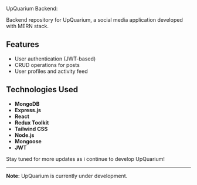 
UpQuarium Backend:

Backend repository for UpQuarium, a social media application developed with MERN stack.

## Features

- User authentication (JWT-based)
- CRUD operations for posts
- User profiles and activity feed

## Technologies Used

- **MongoDB** 
- **Express.js** 
- **React**
- **Redux Toolkit**
- **Tailwind CSS**
- **Node.js** 
- **Mongoose** 
- **JWT**  

Stay tuned for more updates as i continue to develop UpQuarium!

---
**Note:** UpQuarium is currently under development.
